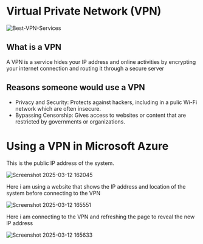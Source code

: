 # Virtual Private Network (VPN)
![Best-VPN-Services](https://github.com/user-attachments/assets/e24068d7-822e-424b-8c51-c4f7064be943)


<h2>What is a VPN</h2>
<p>A VPN is a service hides your IP address and online activities by encrypting your internet connection and routing it through a secure server </p>

<h2>Reasons someone would use a VPN</h2>

- Privacy and Security: Protects against hackers, including in a pulic Wi-Fi network which are often insecure.
- Bypassing Censorship: Gives access to websites or content that are restricted by governments or organizations.

<h1>Using a VPN in Microsoft Azure</h1>

<p>This is the public IP address of the system.</p>

![Screenshot 2025-03-12 162045](https://github.com/user-attachments/assets/8f321128-6008-4e7a-94f8-4c673fcc4b3c)
<p>Here i am using a website that shows the IP address and location of the system before connecting to the VPN</p>

![Screenshot 2025-03-12 165551](https://github.com/user-attachments/assets/464494f9-5eab-4fe4-98f1-759ac092ab5d)
<p>Here i am connecting to the VPN and refreshing the page to reveal the new IP address</p>

![Screenshot 2025-03-12 165633](https://github.com/user-attachments/assets/b32c7804-f641-4544-89c8-cceb1f9e60bc)


